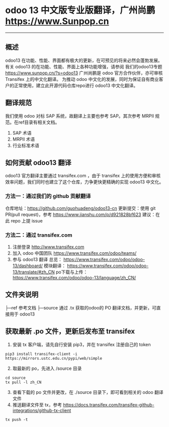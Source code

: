 # odoo 13 中文版专业版翻译，广州尚鹏 https://www.Sunpop.cn
---------------------------------------
## 概述
odoo13 在功能、性能、界面都有极大的更新，在可预见的将来必然会蓬勃发展。有关 odoo13 的在功能、性能、界面上各种功能增强，请参阅 我们的odoo13专题 https://www.sunpop.cn/?s=odoo13
广州尚鹏是 odoo 官方合作伙伴，亦可审核 Transifex 上的中文化翻译。
为推动 odoo 中文化的发展，同时为保证自有商业客户的正常使用，建立此开源代码仓库repo进行 odoo13 中文化翻译。

## 翻译规范
我们使用 odoo 对标 SAP 系统，故翻译上主要也参考 SAP。其次参考 MRPII 规范。在ref目录有相关文档。
1. SAP 术语
2. MRPII 术语
3. 行业标准术语

## 如何贡献 odoo13 翻译
odoo13 官方翻译主要通过 transifex.com ，由于 transifex 上的使用方便和审核效率问题，我们同时也建立了这个仓库，力争更快更精确的实现 odoo13 中文化。

### 方法一：通过我们的 github 贡献翻译
仓库地址：https://github.com/guohuadeng/odoo13-cn
更新提交：使用 git PR(pull request)，参考 https://www.jianshu.com/p/d921828bf623
建议：在此 repo 上提 issue

### 方法二：通过 transifex.com
1. 注册登录
http://www.transifex.com 
2. 加入 odoo 中国团队
https://www.transifex.com/odoo/teams/
3. 参与 odoo13 翻译
总览： https://www.transifex.com/odoo/odoo-13/dashboard/
模块翻译： https://www.transifex.com/odoo/odoo-13/translate/#zh_CN
po下载与上传： https://www.transifex.com/odoo/odoo-13/language/zh_CN/

## 文件夹说明
├─ref    参考文档
├─source    通过 .tx 获取的odoo的 PO 翻译文档，并更新，可直接用于 odoo13

## 获取最新 .po 文件，更新后发布至 transifex
1. 安装 tx 客户端，请先自行安装 pip3，并在 transifex 注册自己的 token
```
pip3 install transifex-client -i https://mirrors.ustc.edu.cn/pypi/web/simple
```
2. 取最新的 po，先进入 /source 目录 
```
cd source
tx pull -l zh_CN
```
3. 查看下载的 po 文件并更改，在 ./source 目录下，即可看到相关的 odoo 翻译文件
4. 推送翻译文件至 tx，参考 https://docs.transifex.com/transifex-github-integrations/github-tx-client
```
tx push -t
```



